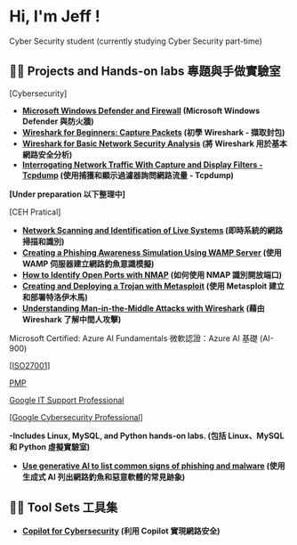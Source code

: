 <h1>Hi, I'm Jeff ! </h1>
Cyber Security student (currently studying Cyber Security part-time)

<h2>👨‍💻 Projects and Hands-on labs 專題與手做實驗室</h2>

[Cybersecurity]
- <b>[Microsoft Windows Defender and Firewall](https://github.com/AlmostNeverDone/Project-Microsoft-Windows-Defender-and-Firewall) (Microsoft Windows Defender 與防火牆)</b>
- <b>[Wireshark for Beginners: Capture Packets](https://github.com/AlmostNeverDone/Project-Wireshark-for-Beginners-Capture-Packets) (初學 Wireshark - 擷取封包)</b>
- <b>[Wireshark for Basic Network Security Analysis](https://github.com/AlmostNeverDone/Project-Wireshark-for-Basic-Network-Security-Analysis/tree/main) (將 Wireshark 用於基本網路安全分析)</b>
- <b>[Interrogating Network Traffic With Capture and Display Filters - Tcpdump]() (使用捕獲和顯示過濾器詢問網路流量 - Tcpdump)</b>






<b>[Under preparation 以下整理中]</b>

[CEH Pratical]
- <b>[Network Scanning and Identification of Live Systems]() (即時系統的網路掃描和識別)</b>
- <b>[Creating a Phishing Awareness Simulation Using WAMP Server]() (使用 WAMP 伺服器建立網路釣魚意識模擬)</b>
- <b>[How to Identify Open Ports with NMAP]() (如何使用 NMAP 識別開放端口)</b>
- <b>[Creating and Deploying a Trojan with Metasploit]() (使用 Metasploit 建立和部署特洛伊木馬)</b>
- <b>[Understanding Man-in-the-Middle Attacks with Wireshark]() (藉由 Wireshark 了解中間人攻擊)</b>


Microsoft Certified: Azure AI Fundamentals 微軟認證：Azure AI 基礎 (AI-900) </b>

[[ISO27001]]()

[PMP]()

[Google IT Support Professional](https://coursera.org/verify/professional-cert/GWDPHD4P8TDJ)

[[Google Cybersecurity Professional]](https://coursera.org/verify/professional-cert/SWUXJAL4M678)</b>

<b>-Includes Linux, MySQL, and Python hands-on labs. (包括 Linux、MySQL 和 Python 虛擬實驗室)</b>
- <b>[Use generative AI to list common signs of phishing and malware](https://github.com/AlmostNeverDone/Project-Use-generative-AI-to-list-common-signs-of-phishing-and-malware) (使用生成式 AI 列出網路釣魚和惡意軟體的常見跡象)</b>


<h2>👨‍💻 Tool Sets 工具集</h2>

- <b>[Copilot for Cybersecurity]() (利用 Copilot 實現網路安全)</b>

<!--
**Jeffmadakor1/Jeffmadakor1** is a ✨ _special_ ✨ repository because its `README.md` (this file) appears on your GitHub profile.

Here are some ideas to get you started:

- 🔭 I’m currently working on ...
- 🌱 I’m currently learning ...
- 👯 I’m looking to collaborate on ...
- 🤔 I’m looking for help with ...
- 💬 Ask me about ...
- 📫 How to reach me: ...
- 😄 Pronouns: ...
- ⚡ Fun fact: ...
-->

